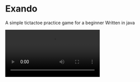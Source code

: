 # Exando
A simple tictactoe practice game for a beginner
Written in java

![Exando animated gif]( Demo_gifs/dice_roller_app_gif.mp4)


